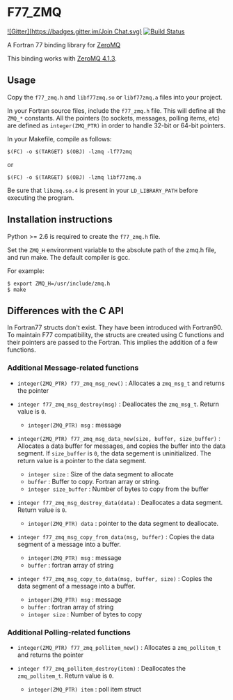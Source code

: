 # F77\_ZMQ

[![Gitter](https://badges.gitter.im/Join Chat.svg)](https://gitter.im/scemama/f77_zmq?utm_source=badge&utm_medium=badge&utm_campaign=pr-badge&utm_content=badge)
[![Build Status](https://travis-ci.org/scemama/f77_zmq.svg?branch=master)](https://travis-ci.org/scemama/f77_zmq)

A Fortran 77 binding library for [ZeroMQ](http://zeromq.org)

This binding works with [ZeroMQ 4.1.3](https://github.com/zeromq/zeromq4-1).

## Usage

Copy the `f77_zmq.h` and `libf77zmq.so` or `libf77zmq.a` files into
your project.

In your Fortran source files, include the `f77_zmq.h` file. This will define all the `ZMQ_*` constants.
All the pointers (to sockets, messages, polling items, etc) are defined as `integer(ZMQ_PTR)`
in order to handle 32-bit or 64-bit pointers.

In your Makefile, compile as follows:

```
$(FC) -o $(TARGET) $(OBJ) -lzmq -lf77zmq 
```

or

```
$(FC) -o $(TARGET) $(OBJ) -lzmq libf77zmq.a
```

Be sure that `libzmq.so.4` is present in your `LD_LIBRARY_PATH` before executing the program.



## Installation instructions


Python >= 2.6 is required to create the `f77_zmq.h` file.

Set the `ZMQ_H` environment variable to the absolute path of the zmq.h file, and run make.
The default compiler is gcc.

For example:

```
$ export ZMQ_H=/usr/include/zmq.h
$ make
```

## Differences with the C API

In Fortran77 structs don't exist. They have been introduced with Fortran90.
To maintain F77 compatibility, the structs are created using C functions
and their pointers are passed to the Fortran. This implies the addition
of a few functions.

### Additional Message-related functions

* `integer(ZMQ_PTR) f77_zmq_msg_new()` : Allocates a `zmq_msg_t` and returns the pointer

* `integer f77_zmq_msg_destroy(msg)` : Deallocates the `zmq_msg_t`. Return value is `0`.

  + `integer(ZMQ_PTR) msg` : message 

* `integer(ZMQ_PTR) f77_zmq_msg_data_new(size, buffer, size_buffer)` : Allocates a data
  buffer for messages, and copies the buffer into the data segment. If `size_buffer` is `0`,
  the data segement is uninitialized. The return value is a pointer to the data segment.

  + `integer size` : Size of the data segment to allocate
  + `buffer` : Buffer to copy. Fortran array or string.
  + `integer size_buffer` : Number of bytes to copy from the buffer

* `integer f77_zmq_msg_destroy_data(data)` : Deallocates a data segment. Return value is `0`.

  + `integer(ZMQ_PTR) data` : pointer to the data segment to deallocate.

* `integer f77_zmq_msg_copy_from_data(msg, buffer)` : Copies the data segment of a message 
  into a buffer.

  + `integer(ZMQ_PTR) msg` : message
  + `buffer` : fortran array of string

* `integer f77_zmq_msg_copy_to_data(msg, buffer, size)` : Copies the data segment of a message 
  into a buffer.

  + `integer(ZMQ_PTR) msg` : message
  + `buffer` : fortran array of string
  + `integer size` : Number of bytes to copy


### Additional Polling-related functions

* `integer(ZMQ_PTR) f77_zmq_pollitem_new()` : Allocates a `zmq_pollitem_t` and returns the pointer

* `integer f77_zmq_pollitem_destroy(item)` : Deallocates the `zmq_pollitem_t`. Return value is `0`.

  + `integer(ZMQ_PTR) item` : poll item struct




